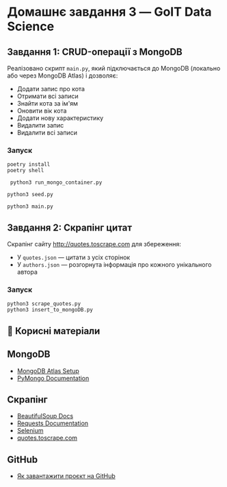 # Домашнє завдання 3 — GoIT Data Science

## Завдання 1: CRUD-операції з MongoDB

Реалізовано скрипт `main.py`, який підключається до MongoDB (локально або через MongoDB Atlas) і дозволяє:

- Додати запис про кота
- Отримати всі записи
- Знайти кота за ім'ям
- Оновити вік кота
- Додати нову характеристику
- Видалити запис
- Видалити всі записи

### Запуск

```
poetry install
poetry shell  
```

```
 python3 run_mongo_container.py
```

```
python3 seed.py
```

```
python3 main.py
```
## Завдання 2: Скрапінг цитат

Скрапінг сайту http://quotes.toscrape.com для збереження:

- У `quotes.json` — цитати з усіх сторінок
- У `authors.json` — розгорнута інформація про кожного унікального автора

### Запуск

```
python3 scrape_quotes.py
python3 insert_to_mongoDB.py
```

## 🔗 Корисні матеріали

## MongoDB

- [MongoDB Atlas Setup](https://www.mongodb.com/cloud/atlas)
- [PyMongo Documentation](https://pymongo.readthedocs.io/en/stable/)

## Скрапінг

- [BeautifulSoup Docs](https://www.crummy.com/software/BeautifulSoup/bs4/doc/)
- [Requests Documentation](https://requests.readthedocs.io/en/latest/)
- [Selenium](https://www.selenium.dev/documentation/)
- [quotes.toscrape.com](http://quotes.toscrape.com)

## GitHub

- [Як завантажити проєкт на GitHub](https://docs.github.com/en/get-started)





 